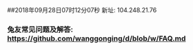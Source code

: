 ##2018年09月28日07时12分07秒 新址: 104.248.21.76
### 兔友常见问题及解答: https://github.com/wanggonging/d/blob/w/FAQ.md
